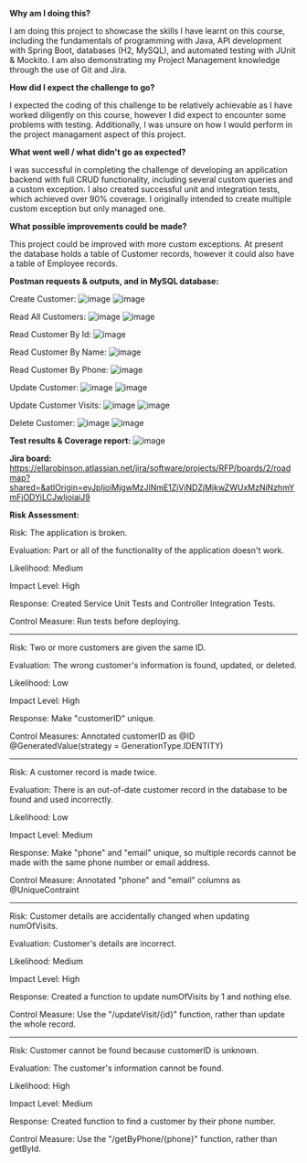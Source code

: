 **Why am I doing this?**

I am doing this project to showcase the skills I have learnt on this course, including the fundamentals of programming with Java, API development with Spring Boot, databases (H2, MySQL), and automated testing with JUnit & Mockito. I am also demonstrating my Project Management knowledge through the use of Git and Jira.

**How did I expect the challenge to go?**

I expected the coding of this challenge to be relatively achievable as I have worked diligently on this course, however I did expect to encounter some problems with testing. Additionally, I was unsure on how I would perform in the project managament aspect of this project.

**What went well / what didn't go as expected?**

I was successful in completing the challenge of developing an application backend with full CRUD functionality, including several custom queries and a custom exception. I also created successful unit and integration tests, which achieved over 90% coverage. I originally intended to create multiple custom exception but only managed one.

**What possible improvements could be made?**

This project could be improved with more custom exceptions. At present the database holds a table of Customer records, however it could also have a table of Employee records.


**Postman requests & outputs, and in MySQL database:**

Create Customer:
![image](https://user-images.githubusercontent.com/97603570/157855627-508b281f-4ec0-4004-bf21-16b4633b62a5.png)
![image](https://user-images.githubusercontent.com/97603570/157855670-07bec8fe-e79f-4a71-b3f5-7dfd9e2dc86d.png)

Read All Customers:
![image](https://user-images.githubusercontent.com/97603570/157855735-0dcb6258-f0d2-4232-84a7-7481c7cc72cd.png)
![image](https://user-images.githubusercontent.com/97603570/157855789-83b086ef-b20c-4406-a248-7cb763bfa70a.png)

Read Customer By Id:
![image](https://user-images.githubusercontent.com/97603570/157855877-ec9a2d00-b693-4f5f-ad9d-555d23fe68c7.png)

Read Customer By Name:
![image](https://user-images.githubusercontent.com/97603570/157855911-1aaa8660-6020-4f3d-8ad4-5f9d7339fd0a.png)

Read Customer By Phone:
![image](https://user-images.githubusercontent.com/97603570/157855980-c8406b94-52a6-44ce-b19b-4f89e658438c.png)

Update Customer:
![image](https://user-images.githubusercontent.com/97603570/157856032-8a49be02-ba60-4c05-8b55-54d1e1c1246d.png)
![image](https://user-images.githubusercontent.com/97603570/157856083-7e694d5b-54b0-42dd-b625-360914176a85.png)

Update Customer Visits:
![image](https://user-images.githubusercontent.com/97603570/157856135-e10ba49e-0e25-4500-9faa-9842c9644460.png)
![image](https://user-images.githubusercontent.com/97603570/157856154-8db19a0a-cb64-4852-ab81-e7d7055d813b.png)

Delete Customer:
![image](https://user-images.githubusercontent.com/97603570/157856211-61fba916-4d7f-4fa6-a552-f4f53df44ceb.png)
![image](https://user-images.githubusercontent.com/97603570/157856237-4ec393e6-ead7-43cf-a47b-5de405b2d81b.png)


**Test results & Coverage report:**
![image](https://user-images.githubusercontent.com/97603570/157712664-9522610c-25e6-4467-af44-c1b11e2ebb92.png)


**Jira board:**
https://ellarobinson.atlassian.net/jira/software/projects/RFP/boards/2/roadmap?shared=&atlOrigin=eyJpIjoiMjgwMzJlNmE1ZjVjNDZjMjkwZWUxMzNiNzhmYmFjODYiLCJwIjoiaiJ9


**Risk Assessment:**

Risk: The application is broken.

Evaluation: Part or all of the functionality of the application doesn't work.

Likelihood: Medium

Impact Level: High

Response: Created Service Unit Tests and Controller Integration Tests.

Control Measure: Run tests before deploying.

---
Risk: Two or more customers are given the same ID.

Evaluation: The wrong customer's information is found, updated, or deleted.

Likelihood: Low

Impact Level: High

Response: Make "customerID" unique.

Control Measures: Annotated customerID as @ID @GeneratedValue(strategy = GenerationType.IDENTITY)

---
Risk: A customer record is made twice.

Evaluation: There is an out-of-date customer record in the database to be found and used incorrectly.

Likelihood: Low

Impact Level: Medium

Response: Make "phone" and "email" unique, so multiple records cannot be made with the same phone number or email address.

Control Measure: Annotated "phone" and "email" columns as @UniqueContraint

---
Risk: Customer details are accidentally changed when updating numOfVisits.

Evaluation: Customer's details are incorrect.

Likelihood: Medium

Impact Level: High

Response: Created a function to update numOfVisits by 1 and nothing else.

Control Measure: Use the "/updateVisit/{id}" function, rather than update the whole record.

---
Risk: Customer cannot be found because customerID is unknown.

Evaluation: The customer's information cannot be found.

Likelihood: High

Impact Level: Medium

Response: Created function to find a customer by their phone number.

Control Measure: Use the "/getByPhone/{phone}" function, rather than getById.
